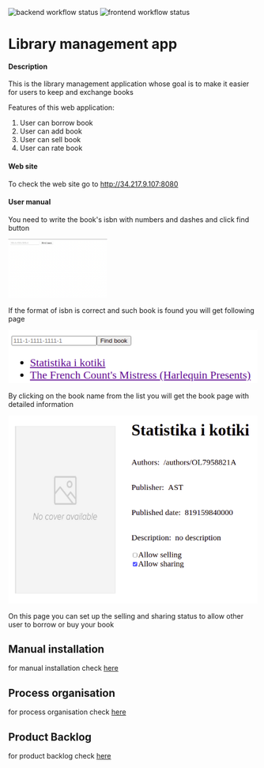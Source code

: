 ![backend workflow status](https://github.com/Moiiwa/Library/actions/workflows/main.yml/badge.svg)
![frontend workflow status](https://github.com/Moiiwa/Library/actions/workflows/front.yml/badge.svg)
# Library management app

#### Description

This is the library management application whose goal is to make it easier for users to keep and exchange books
 
Features of this web application:

1. User can borrow book
2. User can add book
3. User can sell book
4. User can rate book

#### Web site
To check the web site go to http://34.217.9.107:8080
#### User manual

You need to write the book's isbn with numbers and dashes and click find button  

<img src="front/screens/screen_manual_input_book.png" width="200"/>

If the format of isbn is correct and such book is found you will get following page

![book_input](front/screens/screen_manual_books_list.png)

By clicking on the book name from the list you will get the book page with detailed information

![book_input](front/screens/screen_manual_book_page.png)

On this page you can set up the selling and sharing status to allow other user to borrow or buy your book

## Manual installation

for manual installation check [here](https://github.com/Moiiwa/Library/front_ci/documentation/manual_installation.md)

## Process organisation

for process organisation check [here](https://github.com/Moiiwa/Library/front_ci/documentation/manual_installation.md)

## Product Backlog

for product backlog check [here](https://github.com/Moiiwa/Library/front_ci/documentation/manual_installation.md)